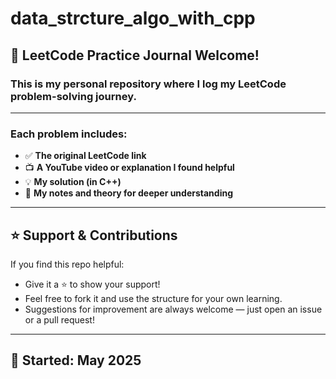 # data_strcture_algo_with_cpp

## 🚀 LeetCode Practice Journal Welcome!

### This is my personal repository where I log my LeetCode problem-solving journey.

---

### Each problem includes:

- ✅ **The original LeetCode link**  
- 📺 **A YouTube video or explanation I found helpful**  
- 💡 **My solution (in C++)**  
- 🧠 **My notes and theory for deeper understanding**

---

## ⭐ Support & Contributions

If you find this repo helpful:

- Give it a ⭐ to show your support!
- Feel free to fork it and use the structure for your own learning.
- Suggestions for improvement are always welcome — just open an issue or a pull request!

---

## 📅 Started: May 2025
